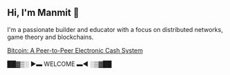## Hi, I'm Manmit 👋

I'm a passionate builder and educator with a focus on distributed networks, game theory and blockchains. 

[Bitcoin: A Peer-to-Peer Electronic Cash System](https://bitcoin.org/bitcoin.pdf)

██▓▒░ ►▬ WELCOME ▬◄ ░▒▓██

<!--
**SupremeSingh/SupremeSingh** is a ✨ _special_ ✨ repository because its `README.md` (this file) appears on your GitHub profile.

Here are some ideas to get you started:

- 🔭 I’m currently working on ...
- 🌱 I’m currently learning ...
- 👯 I’m looking to collaborate on ...
- 🤔 I’m looking for help with ...
- 💬 Ask me about ...
- 📫 How to reach me: ...
- 😄 Pronouns: ...
- ⚡ Fun fact: ...
-->
